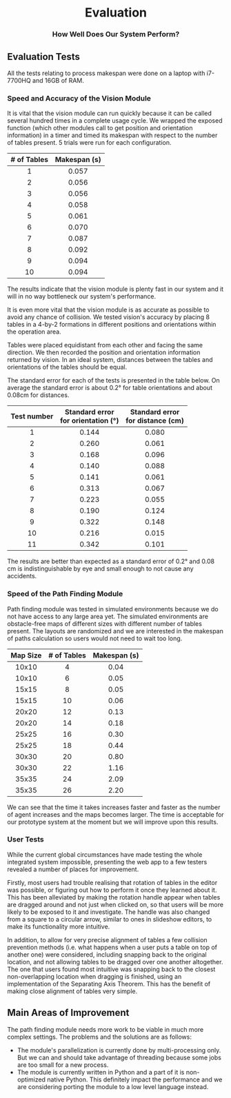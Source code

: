 
<h1 align="center">Evaluation</h1>
<h3 align="center">How Well Does Our System Perform?</h3>


## Evaluation Tests

All the tests relating to process makespan were done on a laptop with i7-7700HQ and 16GB of RAM.

### Speed and Accuracy of the Vision Module

It is vital that the vision module can run quickly because it can be called several hundred times in a complete usage cycle. We wrapped the exposed function (which other modules call to get position and orientation information) in a timer and timed its makespan with respect to the number of tables present. 5 trials were run for each configuration.

| # of Tables | Makespan (s) |
|:--------:|:------------:|
| 1 | 0.057 | 
| 2 | 0.056 | 
| 3 | 0.056 | 
| 4 | 0.058 | 
| 5 | 0.061 |
| 6 | 0.070 | 
| 7 | 0.087 | 
| 8 | 0.092 |
| 9 | 0.094 |
| 10 | 0.094 |

The results indicate that the vision module is plenty fast in our system and it will in no way bottleneck our system's performance.

It is even more vital that the vision module is as accurate as possible to avoid any chance of collision. We tested vision's accuracy by placing 8 tables in a 4-by-2 formations in different positions and orientations within the operation area. 

Tables were placed equidistant from each other and facing the same direction. We then recorded the position and orientation information returned by vision. In an ideal system, distances between the tables and orientations of the tables should be equal.

The standard error for each of the tests is presented in the table below. On average the standard error is about 0.2° for table orientations and about 0.08cm for distances.

| Test number | Standard error<br>for **orientation** (°) | Standard error<br>for **distance** (cm)|
|:-----------:|:------------------------------------:|:----------------------------------------:|
| 1 | 0.144 | 0.080 |
| 2 | 0.260 | 0.061 |
| 3 | 0.168 | 0.096 |
| 4 | 0.140 | 0.088 |
| 5 | 0.141 | 0.061 |
| 6 | 0.313 | 0.067 |
| 7 | 0.223 | 0.055 |
| 8 | 0.190 | 0.124 |
| 9 | 0.322 | 0.148 |
| 10 | 0.216 | 0.015 |
| 11 | 0.342 | 0.101 |

The results are better than expected as a standard error of 0.2° and 0.08 cm is indistinguishable by eye and small enough to not cause any accidents.

### Speed of the Path Finding Module

Path finding module was tested in simulated environments because we do not have access to any large area yet. The simulated environments are obstacle-free maps of different sizes with different number of tables present. The layouts are randomized and we are interested in the makespan of paths calculation so users would not need to wait too long.

 | Map Size | # of Tables | Makespan (s) |
|:-----------:|:-----------------:|:----------------------------------------:|
| 10x10 | 4 | 0.04 |
| 10x10 | 6 | 0.05 |
| 15x15 | 8 | 0.05 |
| 15x15 | 10 | 0.06 |
| 20x20 | 12 | 0.13 |
| 20x20 | 14 | 0.18 |
| 25x25 | 16 | 0.30 |
| 25x25 | 18 | 0.44 |
| 30x30 | 20 | 0.80 |
| 30x30 | 22 | 1.16 |
| 35x35 | 24 | 2.09 |
| 35x35 | 26 | 2.20 |

We can see that the time it takes increases faster and faster as the number of agent increases and the maps becomes larger. The time is acceptable for our prototype system at the moment but we will improve upon this results.


### User Tests

While the current global circumstances have made testing the whole integrated system impossible, presenting the web app to a few testers revealed a number of places for improvement. 

Firstly, most users had trouble realising that rotation of tables in the editor was possible, or figuring out how to perform it once they learned about it. This has been alleviated by making the rotation handle appear when tables are dragged around and not just when clicked on, so that users will be more likely to be exposed to it and investigate. The handle was also changed from a square to a circular arrow, similar to ones in slideshow editors, to make its functionality more intuitive.

In addition, to allow for very precise alignment of tables a few collision prevention methods (i.e. what happens when a user puts a table on top of another one) were considered, including snapping back to the original location, and not allowing tables to be dragged over one another altogether. The one that users found most intuitive was snapping back to the closest non-overlapping location when dragging is finished, using an implementation of the Separating Axis Theorem. This has the benefit of making close alignment of tables very simple.



## Main Areas of Improvement

The path finding module needs more work to be viable in much more complex settings. The problems and the solutions are as follows:

-  The module's parallelization is currently done by multi-processing only. But we can and should take advantage of threading because some jobs are too small for a new process.
- The module is currently written in Python and a part of it  is non-optimized native Python. This definitely impact the performance and we are considering porting the module to a low level language instead.
